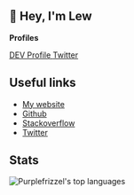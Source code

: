 ## :wave: Hey, I'm Lew

**Profiles**

<a href="https://dev.to/purplefrizzel">
  DEV Profile
</a>
<a href="https://twitter.com/purplefrizzel">
  Twitter
</a>


## Useful links
* <a href="https://purplefrizzel.com">My website</a>
* <a href="https://github.com/purplefrizzel">Github</a>
* <a href="https://stackoverflow.com/users/11698664/lew?tab=profile">Stackoverflow</a>
* <a href="https://twitter.com">Twitter</a>

## Stats
<img src="https://github-readme-stats.vercel.app/api/top-langs?username=purplefrizzel&show_icons=true&theme=onedark&title_color=559cd3&text_color=ffffff&bg_color=141414&locale=en&layout=compact" alt="Purplefrizzel's top languages" />

